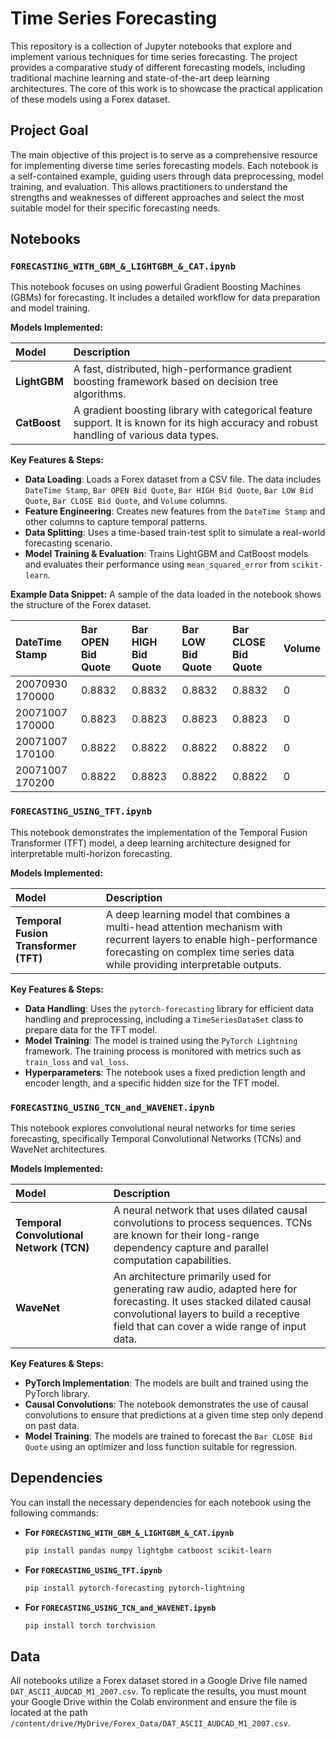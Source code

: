 # Time Series Forecasting

This repository is a collection of Jupyter notebooks that explore and implement various techniques for time series forecasting. The project provides a comparative study of different forecasting models, including traditional machine learning and state-of-the-art deep learning architectures. The core of this work is to showcase the practical application of these models using a Forex dataset.

## Project Goal

The main objective of this project is to serve as a comprehensive resource for implementing diverse time series forecasting models. Each notebook is a self-contained example, guiding users through data preprocessing, model training, and evaluation. This allows practitioners to understand the strengths and weaknesses of different approaches and select the most suitable model for their specific forecasting needs.

## Notebooks

### `FORECASTING_WITH_GBM_&_LIGHTGBM_&_CAT.ipynb`

This notebook focuses on using powerful Gradient Boosting Machines (GBMs) for forecasting. It includes a detailed workflow for data preparation and model training.

**Models Implemented:**

| Model | Description |
| :--- | :--- |
| **LightGBM** | A fast, distributed, high-performance gradient boosting framework based on decision tree algorithms. |
| **CatBoost** | A gradient boosting library with categorical feature support. It is known for its high accuracy and robust handling of various data types. |

**Key Features & Steps:**

  * **Data Loading**: Loads a Forex dataset from a CSV file. The data includes `DateTime Stamp`, `Bar OPEN Bid Quote`, `Bar HIGH Bid Quote`, `Bar LOW Bid Quote`, `Bar CLOSE Bid Quote`, and `Volume` columns.
  * **Feature Engineering**: Creates new features from the `DateTime Stamp` and other columns to capture temporal patterns.
  * **Data Splitting**: Uses a time-based train-test split to simulate a real-world forecasting scenario.
  * **Model Training & Evaluation**: Trains LightGBM and CatBoost models and evaluates their performance using `mean_squared_error` from `scikit-learn`.

**Example Data Snippet:**
A sample of the data loaded in the notebook shows the structure of the Forex dataset.

| DateTime Stamp | Bar OPEN Bid Quote | Bar HIGH Bid Quote | Bar LOW Bid Quote | Bar CLOSE Bid Quote | Volume |
| :--- | :--- | :--- | :--- | :--- | :--- |
| 20070930 170000 | 0.8832 | 0.8832 | 0.8832 | 0.8832 | 0 |
| 20071007 170000 | 0.8823 | 0.8823 | 0.8823 | 0.8823 | 0 |
| 20071007 170100 | 0.8822 | 0.8822 | 0.8822 | 0.8822 | 0 |
| 20071007 170200 | 0.8822 | 0.8823 | 0.8822 | 0.8822 | 0 |

### `FORECASTING_USING_TFT.ipynb`

This notebook demonstrates the implementation of the Temporal Fusion Transformer (TFT) model, a deep learning architecture designed for interpretable multi-horizon forecasting.

**Models Implemented:**

| Model | Description |
| :--- | :--- |
| **Temporal Fusion Transformer (TFT)** | A deep learning model that combines a multi-head attention mechanism with recurrent layers to enable high-performance forecasting on complex time series data while providing interpretable outputs.

**Key Features & Steps:**

  * **Data Handling**: Uses the `pytorch-forecasting` library for efficient data handling and preprocessing, including a `TimeSeriesDataSet` class to prepare data for the TFT model.
  * **Model Training**: The model is trained using the `PyTorch Lightning` framework. The training process is monitored with metrics such as `train_loss` and `val_loss`.
  * **Hyperparameters**: The notebook uses a fixed prediction length and encoder length, and a specific hidden size for the TFT model.

### `FORECASTING_USING_TCN_and_WAVENET.ipynb`

This notebook explores convolutional neural networks for time series forecasting, specifically Temporal Convolutional Networks (TCNs) and WaveNet architectures.

**Models Implemented:**

| Model | Description |
| :--- | :--- |
| **Temporal Convolutional Network (TCN)** | A neural network that uses dilated causal convolutions to process sequences. TCNs are known for their long-range dependency capture and parallel computation capabilities.
| **WaveNet** | An architecture primarily used for generating raw audio, adapted here for forecasting. It uses stacked dilated causal convolutional layers to build a receptive field that can cover a wide range of input data.

**Key Features & Steps:**

  * **PyTorch Implementation**: The models are built and trained using the PyTorch library.
  * **Causal Convolutions**: The notebook demonstrates the use of causal convolutions to ensure that predictions at a given time step only depend on past data.
  * **Model Training**: The models are trained to forecast the `Bar CLOSE Bid Quote` using an optimizer and loss function suitable for regression.

## Dependencies

You can install the necessary dependencies for each notebook using the following commands:

  * **For `FORECASTING_WITH_GBM_&_LIGHTGBM_&_CAT.ipynb`**

    ```bash
    pip install pandas numpy lightgbm catboost scikit-learn
    ```

  * **For `FORECASTING_USING_TFT.ipynb`**

    ```bash
    pip install pytorch-forecasting pytorch-lightning
    ```

  * **For `FORECASTING_USING_TCN_and_WAVENET.ipynb`**

    ```bash
    pip install torch torchvision
    ```

## Data

All notebooks utilize a Forex dataset stored in a Google Drive file named `DAT_ASCII_AUDCAD_M1_2007.csv`. To replicate the results, you must mount your Google Drive within the Colab environment and ensure the file is located at the path `/content/drive/MyDrive/Forex_Data/DAT_ASCII_AUDCAD_M1_2007.csv`.

